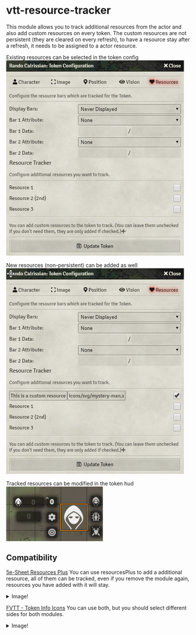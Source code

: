 # vtt-resource-tracker
This module allows you to track additional resources from the actor and also add custom resources on every token.
The custom resources are not persistent (they are cleared on every refresh), to have a resource stay after a refresh, it needs to be assigned to a actor resource.


Existing resources can be selected in the token config
![Existing resources can be selected in the token config](screenshot_tokenConfig.png)

New resources (non-persistent) can be added as well
![Existing resources can be selected in the token config](screenshot_tokenConfigWithCustomResource.png)

Tracked resources can be modified in the token hud
![Existing resources can be selected in the token config](screenshot_trackedResource.png)


## Compatibility
[5e-Sheet Resources Plus](https://github.com/ardittristan/5eSheet-resourcesPlus)
You can use resourcesPlus to add a additional resource, all of them can be tracked, even if you remove the module again, resources you have added with it will stay.
<details>
  <summary>Image!</summary>
  ![Tracking with 5e-Sheet Resources Plus](screenshot_trackingWithResourcePlus.png)
</details>

[FVTT - Token Info Icons](https://github.com/jopeek/fvtt-token-info-icons)
You can use both, but you should select different sides for both modules.
<details>
  <summary>Image!</summary>
  ![Tracking with FVTT - Token Info Icons](screenshot_trackingWithTokenInfo.png)
</details>

